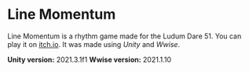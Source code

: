 # Line Momentum

Line Momentum is a rhythm game made for the Ludum Dare 51. You can play it on [itch.io](https://itooh.itch.io/line-momentum). It was made using *Unity* and *Wwise*.

**Unity version:** 2021.3.1f1
**Wwise version:** 2021.1.10